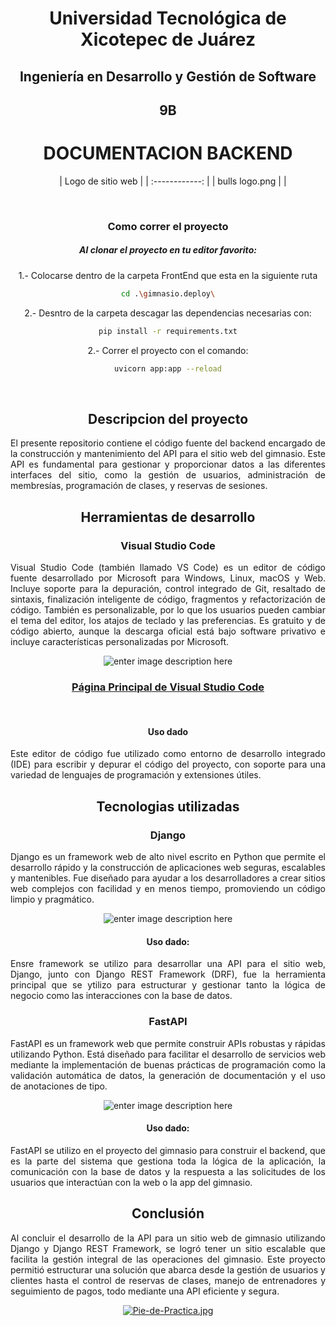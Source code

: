  <div align="center">
  
# Universidad Tecnológica de Xicotepec de Juárez


## Ingeniería en Desarrollo y Gestión de Software

## 9B
# DOCUMENTACION BACKEND 

&nbsp;
&nbsp;
|  Logo de sitio web  |
| :------------: | 
|  bulls logo.png | | 

&nbsp;

### Como correr el proyecto
##### Al clonar el proyecto en tu editor favorito:
1.- Colocarse dentro de la carpeta FrontEnd que esta en la siguiente ruta
```sh
cd .\gimnasio.deploy\
```
2.- Desntro de la carpeta descagar las dependencias necesarias con:

```sh
pip install -r requirements.txt
```
2.- Correr el proyecto con el comando:

```sh
uvicorn app:app --reload
```
&nbsp;
&nbsp;

## Descripcion del proyecto 
<p align="justify"> El presente repositorio contiene el código fuente del backend encargado de la construcción y mantenimiento del API para el sitio web del gimnasio. Este API es fundamental para gestionar y proporcionar datos a las diferentes interfaces del sitio, como la gestión de usuarios, administración de membresías, programación de clases, y reservas de sesiones.</p>


## Herramientas de desarrollo
### Visual Studio Code


<p align="justify">
Visual Studio Code (también llamado VS Code) es un editor de código fuente desarrollado por Microsoft para Windows, Linux, macOS y Web. Incluye soporte para la depuración, control integrado de Git, resaltado de sintaxis, finalización inteligente de código, fragmentos y refactorización de código. También es personalizable, por lo que los usuarios pueden cambiar el tema del editor, los atajos de teclado y las preferencias. Es gratuito y de código abierto, aunque la descarga oficial está bajo software privativo e incluye características personalizadas por Microsoft.
</p>

![enter image description here](https://live.mrf.io/statics/i/ps/www.muylinux.com/wp-content/uploads/2019/07/vscode.jpg?width=1200&enable=upscale)

### [Página Principal de Visual Studio Code](https://code.visualstudio.com/)
&nbsp;
#### Uso dado
<p align= "justify">
  Este editor de código fue utilizado como entorno de desarrollo integrado (IDE) para escribir y depurar el código del proyecto, con soporte para una variedad de lenguajes de programación y extensiones útiles.
</p>

## Tecnologias utilizadas
### Django


<p align="justify">
Django es un framework web de alto nivel escrito en Python que permite el desarrollo rápido y la construcción de aplicaciones web seguras, escalables y mantenibles. Fue diseñado para ayudar a los desarrolladores a crear sitios web complejos con facilidad y en menos tiempo, promoviendo un código limpio y pragmático.
</p>

![enter image description here](https://th.bing.com/th/id/R.fa44c30877192e225ccaf7cd3413f309?rik=%2fz11sj%2bQRCmmkA&riu=http%3a%2f%2fskytechgeek.com%2fwp-content%2fuploads%2f2019%2f07%2fdjango.jpg&ehk=932byxCivSeKJ%2fNv9FSdIDdGtsbj7FYAbC88O4VjG2s%3d&risl=&pid=ImgRaw&r=0&sres=1&sresct=1)

#### Uso dado:
<p align= "justify">
  Ensre framework se utilizo para desarrollar una API para el sitio web, Django, junto con Django REST Framework (DRF), fue la herramienta principal que se ytilizo para estructurar y gestionar tanto la lógica de negocio como las interacciones con la base de datos.
</p>

### FastAPI


<p align="justify">
FastAPI es un framework web que permite construir APIs robustas y rápidas utilizando Python. Está diseñado para facilitar el desarrollo de servicios web mediante la implementación de buenas prácticas de programación como la validación automática de datos, la generación de documentación y el uso de anotaciones de tipo.
</p>

![enter image description here](https://velog.velcdn.com/images/cho876/post/435f7c0c-9fda-4a67-aecc-a9633f5ffff4/image.png)

#### Uso dado:
<p align= "justify">
  FastAPI se utilizo en el proyecto del gimnasio para construir el backend, que es la parte del sistema que gestiona toda la lógica de la aplicación, la comunicación con la base de datos y la respuesta a las solicitudes de los usuarios que interactúan con la web o la app del gimnasio. 
</p>

## Conclusión 
<p align= "justify">
  Al concluir el desarrollo de la API para un sitio web de gimnasio utilizando Django y Django REST Framework, se logró tener un sitio escalable que facilita la gestión integral de las operaciones del gimnasio. Este proyecto permitió estructurar una solución que abarca desde la gestión de usuarios y clientes hasta el control de reservas de clases, manejo de entrenadores y seguimiento de pagos, todo mediante una API eficiente y segura.
</p>

[![Pie-de-Practica.jpg](https://i.postimg.cc/MKKZ2nrV/Pie-de-Practica.jpg)](https://postimg.cc/WtCc01V1)
